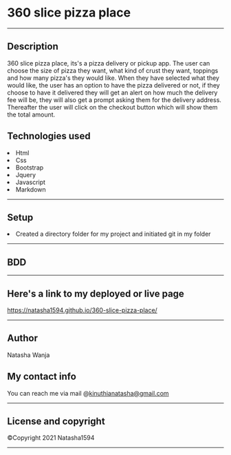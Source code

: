 # 360 slice pizza place

---

## Description
 360 slice pizza place, its's a pizza delivery or pickup app. The user can choose the size of pizza they want, what kind of crust they want, toppings and how many pizza's they would like. When they have selected what they would like, the user has an option to have the pizza delivered or not, if they choose to have it delivered they will get an alert on how much the delivery fee will be, they will also get a prompt asking them for the delivery address. Thereafter the user will click on the checkout button which will show them the total amount. 

 ## Technologies used
 <li>Html</li>
 <li>Css</li>
 <li>Bootstrap</li>
 <li>Jquery</li>
 <li>Javascript</li>
 <li>Markdown</li>

 ---

 ## Setup
 <li>Created a directory folder for my project and initiated git in my folder</li>

 ---

 ## BDD
















 ---

 ## Here's a link to my deployed or live page
https://natasha1594.github.io/360-slice-pizza-place/

---

## Author
Natasha Wanja

## My contact info
You can reach me via mail @kinuthianatasha@gmail.com

---

## License and copyright
<span>&#169;</span>Copyright 2021 Natasha1594

---
 
